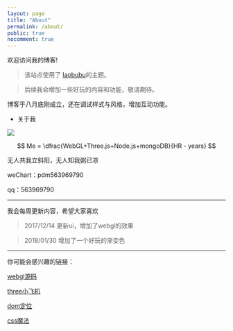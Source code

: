 ```yaml
---
layout: page
title: "About"
permalink: /about/
public: true
nocomment: true
---
```


欢迎访问我的博客!

> 该站点使用了 [laobubu](http://laobubu.net)的主题。

> 后续我会增加一些好玩的内容和功能，敬请期待。

博客于八月底刚成立，还在调试样式与风格，增加互动功能。

- 关于我

![](https://hopepdm.github.io/blog/image/33.jpg)

$$ Me = \dfrac{WebGL+Three.js+Node.js+mongoDB}{HR - years} $$

无人共我立斜阳，无人知我粥已凉

weChart：pdm563969790

qq：563969790

---

我会每周更新内容，希望大家喜欢

> 2017/12/14 更新ui，增加了webgl的效果

> 2018/01/30 增加了一个好玩的渐变色

---

你可能会感兴趣的链接：

[webgl源码](https://hopepdm.github.io/webgl/)

[three小飞机](https://hopepdm.github.io/xiaofeiji.html)

[dom定位](https://hopepdm.github.io/)

[css魔法](https://github.com/chokcoco/iCSS)

